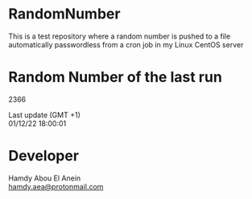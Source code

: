 # RandomNumber    
This is a test repository where a random number is pushed to a file automatically passwordless from a cron job in my Linux CentOS server    
# Random Number of the last run   
2366
      
Last update (GMT +1)    
01/12/22 18:00:01
# Developer    
Hamdy Abou El Anein   
hamdy.aea@protonmail.com
